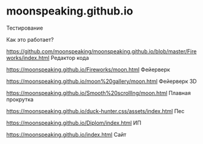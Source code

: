 # moonspeaking.github.io
Тестирование  

Как это работает?

https://github.com/moonspeaking/moonspeaking.github.io/blob/master/Fireworks/index.html    Редактор кода

https://moonspeaking.github.io/Fireworks/moon.html Фейерверк 

https://moonspeaking.github.io/moon%20gallery/moon.html Фейерверк 3D

https://moonspeaking.github.io/Smooth%20scrollIng/moon.html Плавная прокрутка 

https://moonspeaking.github.io/duck-hunter.css/assets/index.html Пес

https://moonspeaking.github.io/Diplom/index.html ИП

https://moonspeaking.github.io/index.html Сайт 
